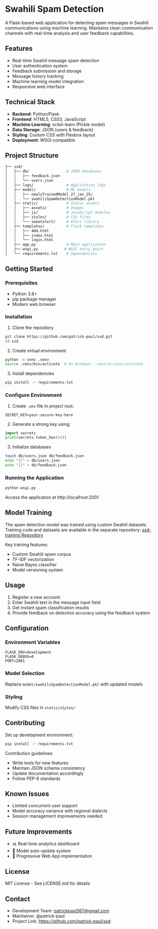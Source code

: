 # Swahili Spam Detection

A Flask-based web application for detecting spam messages in Swahili communications using machine learning. Maintains clean communication channels with real-time analysis and user feedback capabilities.

## Features

- Real-time Swahili message spam detection
- User authentication system
- Feedback submission and storage
- Message history tracking
- Machine learning model integration
- Responsive web interface

## Technical Stack

- **Backend**: Python/Flask
- **Frontend**: HTML5, CSS3, JavaScript
- **Machine Learning**: scikit-learn (Pickle model)
- **Data Storage**: JSON (users & feedback)
- **Styling**: Custom CSS with Flexbox layout
- **Deployment**: WSGI compatible

## Project Structure

```bash
├── ssd/
│   ├── db/                 # JSON databases
│   │   ├── feedback.json
│   │   └── users.json
│   ├── logs/               # Application logs
│   ├── model/              # ML models
│   │   ├── newlyTrainedModel_27_jan_25/
│   │   └── swahiliSpamDetectionModel.pkl
│   ├── static/             # Static assets
│   │   ├── assets/         # Images
│   │   ├── js/             # JavaScript modules
│   │   ├── styles/         # CSS files
│   │   └── sweetalert/     # Alert library
│   ├── templates/          # Flask templates
│   │   ├── 404.html
│   │   ├── index.html
│   │   └── login.html
│   ├── app.py              # Main application
│   ├── wsgi.py            # WSGI entry point
│   └── requirements.txt    # Dependencies
```

## Getting Started

### Prerequisites
- Python 3.8+
- pip package manager
- Modern web browser

### Installation

1. Clone the repository
```bash
git clone https://github.com/patrick-paul/ssd.git
cd ssd
```

2. Create virtual environment
```bash
python -m venv .venv
source .venv/bin/activate  # On Windows: .venv\Scripts\activate
```

3. Install dependencies
```bash
pip install -r requirements.txt
```

### Configure Environment

1. Create `.env` file in project root:
```env
SECRET_KEY=your-secure-key-here
```

2. Generate a strong key using:
```python
import secrets
print(secrets.token_hex(24))
```

3. Initialize databases
```bash
touch db/users.json db/feedback.json
echo "{}" > db/users.json
echo "{}" > db/feedback.json
```

### Running the Application
```bash
python wsgi.py
```
Access the application at http://localhost:2001

## Model Training

The spam detection model was trained using custom Swahili datasets. Training code and datasets are available in the separate repository: [ssd-training Repository](https://github.com/patrick-paul/ssd-training)

Key training features:
- Custom Swahili spam corpus
- TF-IDF vectorization
- Naive Bayes classifier
- Model versioning system

## Usage

1. Register a new account:
2. Enter Swahili text in the message input field
3. Get instant spam classification results
4. Provide feedback on detection accuracy using the feedback system

## Configuration

### Environment Variables
```env
FLASK_ENV=development
FLASK_DEBUG=0
PORT=2001
```

### Model Selection
Replace `model/swahiliSpamDetectionModel.pkl` with updated models

### Styling
Modify CSS files in `static/styles/`

## Contributing

Set up development environment:
```bash
pip install -r requirements.txt
```

Contribution guidelines:
- Write tests for new features
- Maintain JSON schema consistency
- Update documentation accordingly
- Follow PEP-8 standards

## Known Issues

- Limited concurrent user support
- Model accuracy variance with regional dialects
- Session management improvements needed

## Future Improvements

- 📊 Real-time analytics dashboard
- 🔄 Model auto-update system
- 📱 Progressive Web App implementation

## License

MIT License - See LICENSE.md for details

## Contact

- Development Team: patrickpaul367@gmail.com
- Maintainer: @patrick-paul
- Project Link: https://github.com/patrick-paul/ssd

